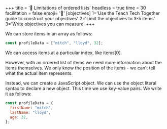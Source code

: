 +++
title = '📏 Limitations of ordered lists'
headless = true
time = 30
facilitation = false
emoji= '🧩'
[objectives]
    1='Use the Teach Tech Together guide to construct your objectives'
    2='Limit the objectives to 3-5 items'
    3='Write objectives you can measure'
+++

We can store items in an array as follows:

```js
const profileData = ["mitch", "lloyd", 32];
```

We can access items at a particular index, like items[0].

However, with an ordered list of items we need more information about the items themselves. We only know the position of the items - we can’t tell what the actual item represents.

Instead, we can create a JavaScript object. We can use the object literal syntax to declare a new object. This time we use key-value pairs. We write it as follows:

```js
const profileData = {
  firstName: "mitch",
  lastName: "lloyd",
  age: 32,
};
```
